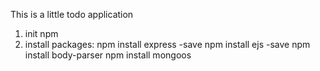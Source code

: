 This is a little todo application 

1) init npm
2) install packages:
	npm install express -save
	npm install ejs -save
	npm install body-parser
	npm install mongoos
